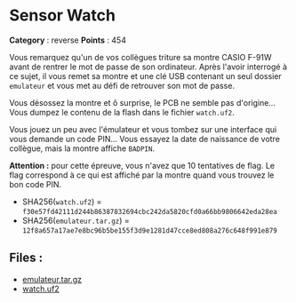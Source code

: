 # Sensor Watch

**Category** : reverse
**Points** : 454

Vous remarquez qu'un de vos collègues triture sa montre CASIO F-91W avant de rentrer le mot de passe de son ordinateur.
Après l'avoir interrogé à ce sujet, il vous remet sa montre et une clé USB contenant un seul dossier `emulateur` et vous met au défi de retrouver son mot de passe.

Vous désossez la montre et ô surprise, le PCB ne semble pas d'origine...
Vous dumpez le contenu de la flash dans le fichier `watch.uf2`.

Vous jouez un peu avec l'émulateur et vous tombez sur une interface qui vous demande un code PIN...
Vous essayez la date de naissance de votre collègue, mais la montre affiche `BADPIN`.

**Attention :** pour cette épreuve, vous n'avez que 10 tentatives de flag. Le flag correspond à ce qui est affiché par la montre quand vous trouvez le bon code PIN.

* SHA256(`watch.uf2`) = `f30e57fd42111d244b86387832694cbc242da5820cfd0a66bb9806642eda28ea`
* SHA256(`emulateur.tar.gz`) = `12f8a657a17ae7e8bc96b5be155f3d9e1281d47cce8ed808a276c648f991e879`


## Files : 
 - [emulateur.tar.gz](./emulateur.tar.gz)
 - [watch.uf2](./watch.uf2)


